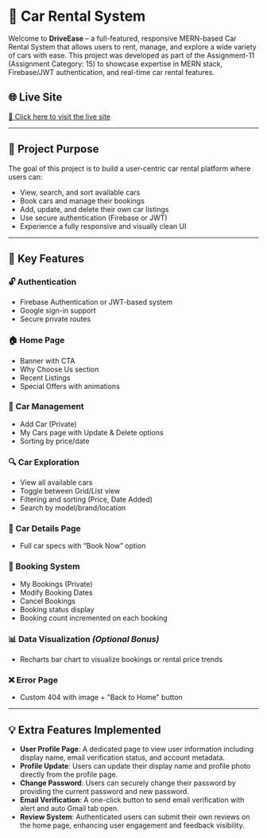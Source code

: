 # 🚗 Car Rental System

Welcome to **DriveEase** – a full-featured, responsive MERN-based Car Rental System that allows users to rent, manage, and explore a wide variety of cars with ease. This project was developed as part of the Assignment-11 (Assignment Category: 15) to showcase expertise in MERN stack, Firebase/JWT authentication, and real-time car rental features.

## 🌐 Live Site
[🔗 Click here to visit the live site](https://your-live-site-url.com)

---

## 🧠 Project Purpose

The goal of this project is to build a user-centric car rental platform where users can:

- View, search, and sort available cars
- Book cars and manage their bookings
- Add, update, and delete their own car listings
- Use secure authentication (Firebase or JWT)
- Experience a fully responsive and visually clean UI

---

## 🧩 Key Features

### 🔓 Authentication
- Firebase Authentication or JWT-based system
- Google sign-in support
- Secure private routes

### 🏠 Home Page
- Banner with CTA
- Why Choose Us section
- Recent Listings
- Special Offers with animations

### 🚙 Car Management
- Add Car (Private)
- My Cars page with Update & Delete options
- Sorting by price/date

### 🔍 Car Exploration
- View all available cars
- Toggle between Grid/List view
- Filtering and sorting (Price, Date Added)
- Search by model/brand/location

### 📄 Car Details Page
- Full car specs with “Book Now” option

### 📅 Booking System
- My Bookings (Private)
- Modify Booking Dates
- Cancel Bookings
- Booking status display
- Booking count incremented on each booking

### 📊 Data Visualization *(Optional Bonus)*
- Recharts bar chart to visualize bookings or rental price trends

### ❌ Error Page
- Custom 404 with image + "Back to Home" button

---

## 💡 Extra Features Implemented

- **User Profile Page**: A dedicated page to view user information including display name, email verification status, and account metadata.
- **Profile Update**: Users can update their display name and profile photo directly from the profile page.
- **Change Password**: Users can securely change their password by providing the current password and new password.
- **Email Verification**: A one-click button to send email verification with alert and auto Gmail tab open.
- **Review System**: Authenticated users can submit their own reviews on the home page, enhancing user engagement and feedback visibility.
